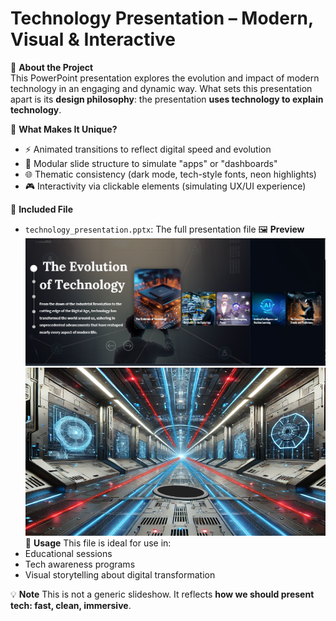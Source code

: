# Technology Presentation – Modern, Visual & Interactive

🎯 **About the Project**  
This PowerPoint presentation explores the evolution and impact of modern technology in an engaging and dynamic way. What sets this presentation apart is its **design philosophy**: the presentation **uses technology to explain technology**.

🧠 **What Makes It Unique?**
- ⚡ Animated transitions to reflect digital speed and evolution
- 🧩 Modular slide structure to simulate "apps" or "dashboards"
- 🌐 Thematic consistency (dark mode, tech-style fonts, neon highlights)
- 🎮 Interactivity via clickable elements (simulating UX/UI experience)

📂 **Included File**
- `technology_presentation.pptx`: The full presentation file
🖼️ **Preview**
![technology-presentation 2.png](images/Technology-Presentation-idea-2.png)
![technology-presentation.png](images/Technology-Presentation.png)
📝 **Usage**
This file is ideal for use in:
- Educational sessions
- Tech awareness programs
- Visual storytelling about digital transformation

💡 **Note**
This is not a generic slideshow. It reflects **how we should present tech: fast, clean, immersive**.
